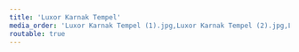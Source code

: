 ```yaml
---
title: 'Luxor Karnak Tempel'
media_order: 'Luxor Karnak Tempel (1).jpg,Luxor Karnak Tempel (2).jpg,Luxor Karnak Tempel (3).jpg,Luxor Karnak Tempel (4).jpg,Luxor Karnak Tempel (5).jpg,Luxor Karnak Tempel (6).jpg,Luxor Karnak Tempel (7).jpg,Luxor Karnak Tempel (8).jpg,Luxor Karnak Tempel (9).jpg,Luxor Karnak Tempel (10).jpg,Luxor Karnak Tempel (11).jpg,Luxor Karnak Tempel (12).jpg,Luxor Karnak Tempel (13).jpg,Luxor Karnak Tempel (14).jpg,Luxor Karnak Tempel (16).jpg,Luxor Karnak Tempel (17).jpg,Luxor Karnak Tempel (18).jpg,Luxor Karnak Tempel (19).jpg,Luxor Karnak Tempel (20).jpg,Luxor Karnak Tempel (21).jpg,Luxor Karnak Tempel (22).jpg,Luxor Karnak Tempel (23).jpg,Luxor Karnak Tempel (15).jpg'
routable: true
---
```


